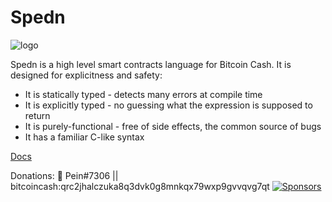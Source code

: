 Spedn
=================================

![logo](/images/spedn-logo-cashwave-144.png "Spedn")

Spedn is a high level smart contracts language for Bitcoin Cash.
It is designed for explicitness and safety:

* It is statically typed - detects many errors at compile time
* It is explicitly typed - no guessing what the expression is supposed to return
* It is purely-functional - free of side effects, the common source of bugs
* It has a familiar C-like syntax

[Docs](http://spedn.rtfd.io)

Donations: 🎺 Pein#7306 || bitcoincash:qrc2jhalczuka8q3dvk0g8mnkqx79wxp9gvvqvg7qt
[![Sponsors](https://rcimg.net/images/sponsors/svg/pein.svg)](https://read.cash/become-a-sponsor/pein)

